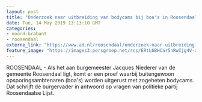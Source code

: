 ```yaml
---
layout: post
title: "Onderzoek naar uitbreiding van bodycams bij boa's in Roosendaal"
date: Tue, 14 May 2019 13:13:10 GMT
categories: 
- noord-brabant 
- roosendaal 
externe_link: "https://www.ad.nl/roosendaal/onderzoek-naar-uitbreiding-van-bodycams-bij-boa-s-in-roosendaal~a6513fc4/"
feature_image: "https://images3.persgroep.net/rcs/ERtL6BHCar5nRwIjg4V-aRwtv6s/diocontent/106434141/_fitwidth/400/?appId=21791a8992982cd8da851550a453bd7f&quality=0.7"
---
```


ROOSENDAAL - Als het aan burgemeester Jacques Niederer van de gemeente Roosendaal ligt, komt er een proef waarbij buitengewoon opsporingsambtenaren (boa's) worden uitgerust met zogeheten bodycams. Dat schrijft de burgervader in antwoord op vragen van politieke partij Roosendaalse Lijst.
